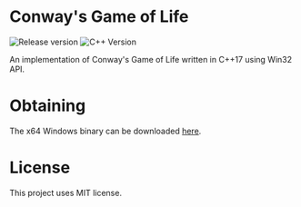 # Conway's Game of Life

![Release version](https://img.shields.io/badge/beta-v0.9.0-green.svg)
![C++ Version](https://img.shields.io/badge/version-C++17-blue.svg)

An implementation of Conway's Game of Life written in C++17 using Win32 API.


# Obtaining

The x64 Windows binary can be downloaded [here](https://raw.githubusercontent.com/makuke1234/GameOfLife/master/GameOfLife.exe).


# License

This project uses MIT license.
